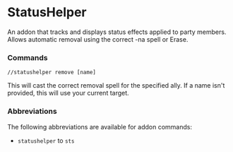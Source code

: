 # StatusHelper

An addon that tracks and displays status effects applied to party members. Allows automatic removal using the correct -na spell or Erase.

### Commands

`//statushelper remove [name]`

This will cast the correct removal spell for the specified ally. If a name isn't provided, this will use your current target.

### Abbreviations

The following abbreviations are available for addon commands:
* `statushelper` to `sts`
